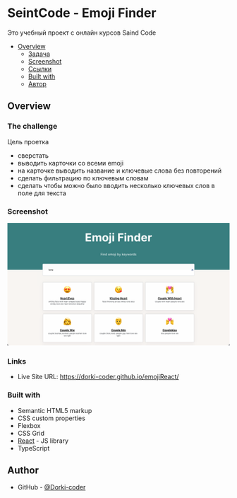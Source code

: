 # SeintCode - Emoji Finder

Это учебный проект с онлайн курсов Saind Code 

- [Overview](#overview)
  - [Задача](#the-challenge)
  - [Screenshot](#screenshot)
  - [Ссылки](#links)
  - [Built with](#built-with)
  - [Автор](#author)

## Overview

### The challenge

Цель проетка

  - сверстать
  - выводить карточки со всеми emoji
  - на карточке выводить название и ключевые слова без повторений
  - сделать фильтрацию по ключевым словам
  - сделать чтобы можно было вводить несколько ключевых слов в поле для текста

### Screenshot

![](./screenshot.png)

### Links

- Live Site URL: https://dorki-coder.github.io/emojiReact/

### Built with

- Semantic HTML5 markup
- CSS custom properties
- Flexbox
- CSS Grid
- [React](https://reactjs.org/) - JS library
- TypeScript

## Author

- GitHub - [@Dorki-coder](https://github.com/Dorki-coder)
